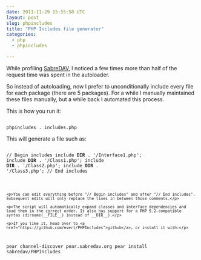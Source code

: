```yaml
---
date: 2011-11-29 15:55:58 UTC
layout: post
slug: phpincludes
title: "PHP Includes file generator"
categories:
  - php
  - phpincludes

---
```

<p>While profiling <a href="http://code.google.com/p/sabredav/">SabreDAV</a>, I noticed a few times more than half of the request time was spent in the autoloader.</p>

<p>So instead of autoloading, now I prefer to unconditionally include every file for each package (there are 5 packages). For a while I manually maintained these files manually, but a while back I automated this process.</p>

<p>This is how you run it:</p>

```

phpincludes . includes.php

```

<p>This will generate a file such as:</p>

<code lang="php">
<?php

// Begin includes
include __DIR__ . '/Interface1.php';
include __DIR__ . '/Class1.php';
include __DIR__ . '/Class2.php';
include __DIR__ . '/Class3.php';
// End includes

```

<p>You can edit everything before "// Begin includes" and after "// End includes". Subsequent edits will only replace the lines in between those comments.</p>

<p>The script will automatically expand classes and interface dependencies and load them in the correct order. It also has support for a PHP 5.2-compatible syntax (dirname(__FILE__) instead of __DIR__).</p>

<p>If you like it, head over to <a href="https://github.com/evert/PHPIncludes">github</a>, or install it with:</p>

```

pear channel-discover pear.sabredav.org
pear install sabredav/PHPIncludes

```
